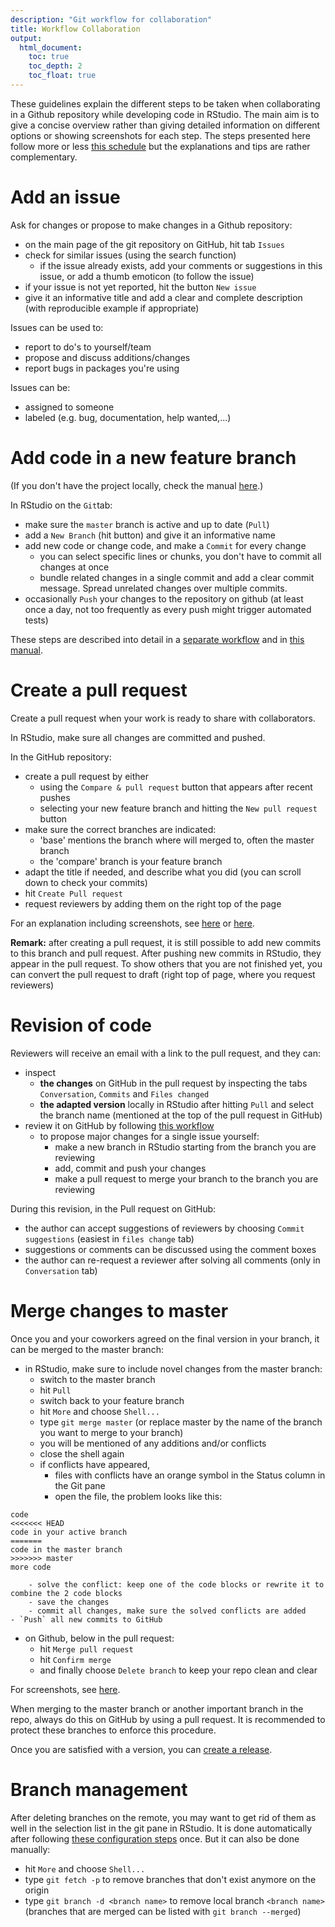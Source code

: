 ```yaml
---
description: "Git workflow for collaboration"
title: Workflow Collaboration
output:
  html_document:
    toc: true
    toc_depth: 2
    toc_float: true
---
```


These guidelines explain the different steps to be taken when collaborating
in a Github repository while developing code in RStudio. The main aim is to
give a concise overview rather than giving detailed information on different
options or showing screenshots for each step. The steps presented here follow
more or less [this schedule](https://guides.github.com/introduction/flow/) but
the explanations and tips are rather complementary.

# Add an issue

Ask for changes or propose to make changes in a Github repository:

- on the main page of the git repository on GitHub, hit tab `Issues`
- check for similar issues (using the search function)
    - if the issue already exists, add your comments or suggestions in this issue, or add a thumb emoticon (to follow the issue)
- if your issue is not yet reported, hit the button `New issue`
- give it an informative title and add a clear and complete description (with reproducible example if appropriate)

Issues can be used to:

- report to do's to yourself/team
- propose and discuss additions/changes
- report bugs in packages you're using

Issues can be:

- assigned to someone
- labeled (e.g. bug, documentation, help wanted,...)

# Add code in a new feature branch

(If you don't have the project locally, check the manual [here](https://inbo.github.io/git-course/course_rstudio.html#23_clone_a_repo_to_work_locally).)

In RStudio on the `Git`tab:

- make sure the `master` branch is active and up to date (`Pull`)
- add a `New Branch` (hit button) and give it an informative name
- add new code or change code, and make a `Commit` for every change
    - you can select specific lines or chunks, you don't have to commit all changes at once
    - bundle related changes in a single commit and add a clear commit message. Spread unrelated changes over multiple commits.
- occasionally `Push` your changes to the repository on github (at least once a day, not too frequently as every push might trigger automated tests)

These steps are described into detail in a [separate workflow](https://inbo.github.io/git-course/workflow_rstudio.html) and in [this manual](https://inbo.github.io/git-course/course_rstudio.html#28_create_logical_commits).

# Create a pull request

Create a pull request when your work is ready to share with collaborators.

In RStudio, make sure all changes are committed and pushed.

In the GitHub repository:

- create a pull request by either
    - using the `Compare & pull request` button that appears after recent pushes
    - selecting your new feature branch and hitting the `New pull request` button
- make sure the correct branches are indicated:
    - 'base' mentions the branch where will merged to, often the master branch
    - the 'compare' branch is your feature branch
- adapt the title if needed, and describe what you did (you can scroll down to check your commits)
- hit `Create Pull request`
- request reviewers by adding them on the right top of the page

For an explanation including screenshots, see [here](https://inbo.github.io/git-course/course_rstudio.html#214_pull_requests) or [here](https://inbo.github.io/git-course/workflow_rstudio.html#edits_on_branch_are_ready).

__Remark:__ after creating a pull request, it is still possible to add new
commits to this branch and pull request.
After pushing new commits in RStudio, they appear in the pull request.
To show others that you are not finished yet, you can convert the pull request
to draft (right top of page, where you request reviewers)

# Revision of code

Reviewers will receive an email with a link to the pull request, and they can:

- inspect
    - __the changes__ on GitHub in the pull request by inspecting the tabs `Conversation`, `Commits` and `Files changed`
    - __the adapted version__ locally in RStudio after hitting `Pull` and select the branch name (mentioned at the top of the pull request in GitHub)
- review it on GitHub by following [this workflow](https://docs.github.com/en/github/collaborating-with-issues-and-pull-requests/reviewing-proposed-changes-in-a-pull-request#starting-a-review)
    - to propose major changes for a single issue yourself:
        - make a new branch in RStudio starting from the branch you are reviewing
        - add, commit and push your changes
        - make a pull request to merge your branch to the branch you are reviewing

During this revision, in the Pull request on GitHub:

- the author can accept suggestions of reviewers by choosing `Commit suggestions` (easiest in `files change` tab)
- suggestions or comments can be discussed using the comment boxes
- the author can re-request a reviewer after solving all comments (only in `Conversation` tab)

# Merge changes to master

Once you and your coworkers agreed on the final version in your branch, it can
be merged to the master branch:

- in RStudio, make sure to include novel changes from the master branch:
    - switch to the master branch
    - hit `Pull`
    - switch back to your feature branch
    - hit `More` and choose `Shell...`
    - type `git merge master` (or replace master by the name of the branch you want to merge to your branch)
    - you will be mentioned of any additions and/or conflicts
    - close the shell again
    - if conflicts have appeared,
        - files with conflicts have an orange symbol in the Status column in the Git pane
        - open the file, the problem looks like this:
```
code
<<<<<<< HEAD
code in your active branch
=======
code in the master branch
>>>>>>> master
more code
```
        - solve the conflict: keep one of the code blocks or rewrite it to combine the 2 code blocks
        - save the changes
        - commit all changes, make sure the solved conflicts are added
    - `Push` all new commits to GitHub
- on Github, below in the pull request:
    - hit `Merge pull request`
    - hit `Confirm merge`
    - and finally choose `Delete branch` to keep your repo clean and clear

For screenshots, see [here](https://inbo.github.io/git-course/workflow_rstudio.html#step_5:_code_review).

<div class="alert alert-danger">
When merging to the master branch or another important branch in the repo,
always do this on GitHub by using a pull request. It is recommended to protect
these branches to enforce this procedure.
</div>

Once you are satisfied with a version, you can [create a release](https://docs.github.com/en/github/administering-a-repository/managing-releases-in-a-repository).

# Branch management

After deleting branches on the remote, you may want to get rid of them as well
in the selection list in the git pane in RStudio.
It is done automatically after following [these configuration steps](https://inbo.github.io/tutorials/installation/user/user_install_git/)
once.
But it can also be done manually:

- hit `More` and choose `Shell...`
- type `git fetch -p` to remove branches that don't exist anymore on the origin
- type `git branch -d <branch name>` to remove local branch `<branch name>`
(branches that are merged can be listed with `git branch --merged`)
